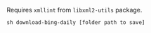 Requires `xmllint` from `libxml2-utils` package.

```
sh download-bing-daily [folder path to save]
```